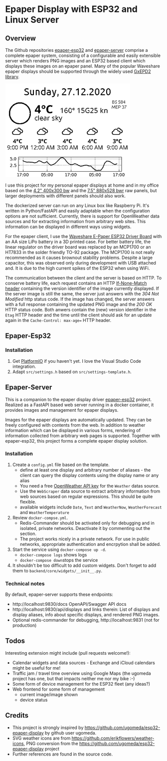 Epaper Display with ESP32 and Linux Server
==========================================

Overview
--------

The Github repositories [epaper-esp32](https://github.com/clausgf/epaper-esp32) and [epaper-server](https://github.com/clausgf/epaper-server) comprise a complete epaper system, consisting of a configurable and easily extensible server which renders PNG images and an ESP32 based client which displays these images on an epaper panel. Many of the popular Waveshare epaper displays should be supported through the widely used [GxEPD2 library](https://github.com/ZinggJM/GxEPD2).

![](doc/epaper-400x300.png)

I use this project for my personal epaper displays at home and in my office based on the [4.2" 400x300 bw](https://www.waveshare.com/4.2inch-e-Paper.htm) and the [7.5" 880x528 bwr](https://www.waveshare.com/wiki/7.5inch_HD_e-Paper_HAT_(B)) raw panels, but larger deployments with different panels should also work.

The dockerized server can run on any Linux box like Raspberry Pi. It's written in Python/FastAPI and easily adaptable when the configuration options are not sufficient. Currently, there is support for OpenWeather data sources and for extracting information from arbitrary web sites. This information can be displayed in different ways using widgets.

For the epaper client, I use the [Waveshare E-Paper ESP32 Driver Board](https://www.waveshare.com/wiki/E-Paper_ESP32_Driver_Board) with an AA size LiPo battery in a 3D printed case. For better battery life, the linear regulator on the driver board was replaced by an MCP1700 or an HT7833 in the solder friendly TO-92 package. The MCP1700 is not really recommended as it causes brownout stability problems. Despite a large capacitor, this was observed only during development with USB attached and. It is due to the high current spikes of the ESP32 when using WiFi.

The communication between the client and the server is based on HTTP. To conserve battery life, each request contains an HTTP [If-None-Match header](https://developer.mozilla.org/en-US/docs/Web/HTTP/Headers/If-None-Match) containing the version identifier of the image currently displayed. If the server image is still the same, the server just answers with the *304 Not Modified* http status code. If the image has changed, the server answers with a full response containing the updated PNG image and the *200 OK* HTTP status code. Both anwers contain the (new) version identifier in the `Etag` HTTP header and the time until the client should ask for an update again in the `Cache-Control: max-age=` HTTP header.


Epaper-Esp32
------------

### Installation

1. Get [PlatformIO](https://platformio.org) if you haven't yet. I love the Visual Studio Code integration.
2. Adapt `src/settings.h` based on `src/settings-template.h`.

Epaper-Server
-------------

This is a companion to the epaper display driver [epaper-esp32](https://github.com/clausgf/epaper-esp32) project. Realized as a FastAPI based web server running in a docker container, it provides images and management for epaper displays.

Images for the epaper displays are automatically updated. They can be freely configured with contents from the web. In addition to weather information which can be displayed in various forms, rendering of information collected from arbitrary web pages is supported. Together with epaper-esp32, this project forms a complete epaper display solution.


### Installation

1. Create a `config.yml` file based on the template.
   - define at least one display and arbitrary number of aliases - the client can query the display contents using the display name or any alias
   - You need a free [OpenWeather API key](https://home.openweathermap.org/users/sign_up) for the `Weather` datas source.
   - Use the `WebScraper` data source to extract arbitrary information from web sources based on regular expressions. This should be quite flexible.
   - available widgets include `Date`, `Text` and `WeatherNow`, `WeatherForecast` and `WeatherTemperature`
2. Review `docker-compse.yml`.
   - Redis-Commander should be activated only for debugging and in isolated, private networks. Deactivate it by commenting out the section.
   - The project works nicely in a private network. For use in public networks, appropriate authentication and encrpytion shall be added.
3. Start the service using `docker-compose up -d`.
   - `docker-compose logs` shows logs
   - `docker-compose down`stops the service
4. It shouldn't be too difficult to add custom widgets. Don't forget to add them to `backend/core/widgets/__init__.py`.


### Technical notes

By default, epaper-server supports these endpoints:
- http://localhost:9830/docs OpenAPI/Swagger API docs
- http://localhost:9830/api/displays and links therein: List of displays and display aliases, info about specific displays, and rendered PNG images.
- Optional redis-commander for debugging, http://localhost:9831 (not for production)


Todos
-----
Interesting extension might include (pull requests welcome!):
- Calendar widgets and data sources - Exchange and iCloud calendars might be useful for me!
- Traffic jam / travel time overview using Google Maps (the ugomeda project has one, but that impacts neither me nor my bike :-)
- Some form of device management for the ESP32 fleet (any ideas?)
- Web frontend for some form of management
  - current image/image shown
  - device status


Credits
-------
- This project is strongly inspired by https://github.com/ugomeda/esp32-epaper-display by github user ugomeda.
- SVG weather icons are from https://github.com/erikflowers/weather-icons, PNG conversion from the https://github.com/ugomeda/esp32-epaper-display project
- Further references are found in the source code.
